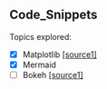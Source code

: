 ## Code_Snippets
Topics explored:
- [x] Matplotlib [[source1]](https://www.w3schools.com/python/matplotlib_intro.asp)
- [x] Mermaid
- [ ] Bokeh [[source1]](https://notebooks.gesis.org/binder/jupyter/user/bokeh-bokeh-notebooks-d08temcg/notebooks/tutorial/00%20-%20Introduction%20and%20Setup.ipynb)
